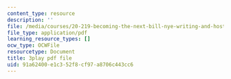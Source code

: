 ```yaml
---
content_type: resource
description: ''
file: /media/courses/20-219-becoming-the-next-bill-nye-writing-and-hosting-the-educational-show-january-iap-2015/91a62400e1c352f8cf97a8706c443cc6_iR6FUYCNi5A.pdf
file_type: application/pdf
learning_resource_types: []
ocw_type: OCWFile
resourcetype: Document
title: 3play pdf file
uid: 91a62400-e1c3-52f8-cf97-a8706c443cc6
---
```

